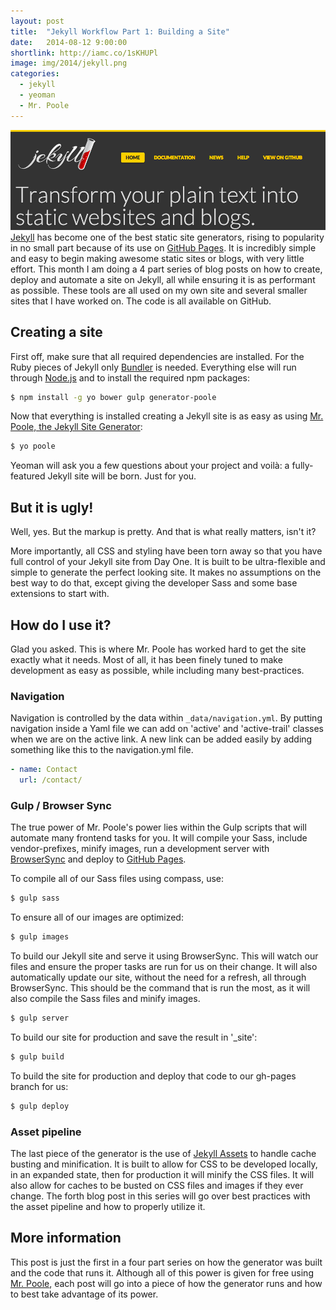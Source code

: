 ```yaml
---
layout: post
title:  "Jekyll Workflow Part 1: Building a Site"
date:   2014-08-12 9:00:00
shortlink: http://iamc.co/1sKHUPl
image: img/2014/jekyll.png
categories:
  - jekyll
  - yeoman
  - Mr. Poole
---
```


![Jekyll.rb](/img/2014/jekyll.png)
[Jekyll](http://jekyllrb.com/) has become one of the best static site generators, rising to popularity in no small part because of its use on [GitHub Pages](https://pages.github.com/). It is incredibly simple and easy to begin making awesome static sites or blogs, with very little effort. This month I am doing a 4 part series of blog posts on how to create, deploy and automate a site on Jekyll, all while ensuring it is as performant as possible. These tools are all used on my own site and several smaller sites that I have worked on. The code is all available on GitHub.

## Creating a site

First off, make sure that all required dependencies are installed. For the Ruby pieces of Jekyll only [Bundler](http://bundler.io/) is needed. Everything else will run through [Node.js](http://nodejs.org/download/) and to install the required npm packages:

```bash
$ npm install -g yo bower gulp generator-poole
```

Now that everything is installed creating a Jekyll site is as easy as using [Mr. Poole, the Jekyll Site Generator](https://github.com/iamcarrico/generator-poole):

```bash
$ yo poole
```

Yeoman will ask you a few questions about your project and voilà: a fully-featured Jekyll site will be born. Just for you.

## But it is ugly!

Well, yes. But the markup is pretty. And that is what really matters, isn't it?

More importantly, all CSS and styling have been torn away so that you have full control of your Jekyll site from Day One. It is built to be ultra-flexible and simple to generate the perfect looking site. It makes no assumptions on the best way to do that, except giving the developer Sass and some base extensions to start with.

## How do I use it?

Glad you asked. This is where Mr. Poole has worked hard to get the site exactly what it needs. Most of all, it has been finely tuned to make development as easy as possible, while including many best-practices.

### Navigation

Navigation is controlled by the data within ```_data/navigation.yml```. By putting navigation inside a Yaml file we can add on 'active' and 'active-trail' classes when we are on the active link. A new link can be added easily by adding something like this to the navigation.yml file.

```yaml
- name: Contact
  url: /contact/
```

### Gulp / Browser Sync

The true power of Mr. Poole's power lies within the Gulp scripts that will automate many frontend tasks for you. It will compile your Sass, include vendor-prefixes, minify images, run a development server with [BrowserSync](http://www.browsersync.io/) and deploy to [GitHub Pages](https://pages.github.com/).

To compile all of our Sass files using compass, use:

```bash
$ gulp sass
```

To ensure all of our images are optimized:

```bash
$ gulp images
```

To build our Jekyll site and serve it using BrowserSync. This will watch our files and ensure the proper tasks are run for us on their change. It will also automatically update our site, without the need for a refresh, all through BrowserSync. This should be the command that is run the most, as it will also compile the Sass files and minify images.

```bash
$ gulp server
```

To build our site for production and save the result in '_site':

```bash
$ gulp build
```

To build the site for production and deploy that code to our gh-pages branch for us:

```bash
$ gulp deploy
```

### Asset pipeline

The last piece of the generator is the use of [Jekyll Assets](https://github.com/ixti/jekyll-assets) to handle cache busting and minification. It is built to allow for CSS to be developed locally, in an expanded state, then for production it will minify the CSS files. It will also allow for caches to be busted on CSS files and images if they ever change. The forth blog post in this series will go over best practices with the asset pipeline and how to properly utilize it.


## More information

This post is just the first in a four part series on how the generator was built and the code that runs it. Although all of this power is given for free using [Mr. Poole](https://github.com/iamcarrico/generator-poole), each post will go into a piece of how the generator runs and how to best take advantage of its power.

